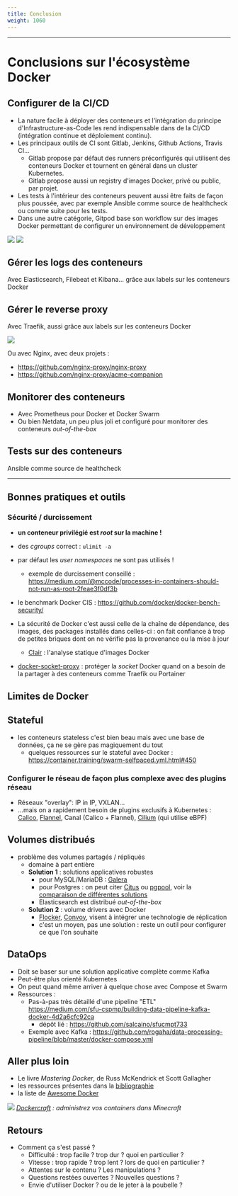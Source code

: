 ```yaml
---
title: Conclusion
weight: 1060
---
```


<!-- # Docker en production -->

---

# Conclusions sur l'écosystème Docker

## Configurer de la CI/CD

- La nature facile à déployer des conteneurs et l'intégration du principe d'Infrastructure-as-Code les rend indispensable dans de la CI/CD (intégration continue et déploiement continu).
- Les principaux outils de CI sont Gitlab, Jenkins, Github Actions, Travis CI…
  - Gitlab propose par défaut des runners préconfigurés qui utilisent des conteneurs Docker et tournent en général dans un cluster Kubernetes.
  - Gitlab propose aussi un registry d'images Docker, privé ou public, par projet.
- Les tests à l'intérieur des conteneurs peuvent aussi être faits de façon plus poussée, avec par exemple Ansible comme source de healthcheck ou comme suite pour les tests.
- Dans une autre catégorie, Gitpod base son workflow sur des images Docker permettant de configurer un environnement de développement

![](../../images/devops/gitlab_workflow_example.png)
![](../../images/devops/pipeline_status.png)

## Gérer les logs des conteneurs

Avec Elasticsearch, Filebeat et Kibana… grâce aux labels sur les conteneurs Docker

## Gérer le reverse proxy

Avec Traefik, aussi grâce aux labels sur les conteneurs Docker

![](../../images/docker/traefik-architecture.png)

Ou avec Nginx, avec deux projets :

- https://github.com/nginx-proxy/nginx-proxy
- https://github.com/nginx-proxy/acme-companion

## Monitorer des conteneurs

- Avec Prometheus pour Docker et Docker Swarm
- Ou bien Netdata, un peu plus joli et configuré pour monitorer des conteneurs _out-of-the-box_

## Tests sur des conteneurs

Ansible comme source de healthcheck

---

<!-- # Exemples de cas pratiques :

Présentation d'un workflow Docker, du développement à la production -->

## Bonnes pratiques et outils

### Sécurité / durcissement

- **un conteneur privilégié est _root_ sur la machine !**

- des _cgroups_ correct : `ulimit -a`

- par défaut les _user namespaces_ ne sont pas utilisés !
  - exemple de durcissement conseillé : <https://medium.com/@mccode/processes-in-containers-should-not-run-as-root-2feae3f0df3b>

<!-- Exemple de renforcement :
```bash
vim /etc/docker/daemon.json
adduser docker-userns -s /bin/false
service docker restart
cat /etc/subuid
cat /etc/passwd
docker run -d -it alpine sh
docker ps
htop
``` -->

- le benchmark Docker CIS : <https://github.com/docker/docker-bench-security/>

- La sécurité de Docker c'est aussi celle de la chaîne de dépendance, des images, des packages installés dans celles-ci : on fait confiance à trop de petites briques dont on ne vérifie pas la provenance ou la mise à jour

  - [Clair](https://github.com/quay/clair) : l'analyse statique d'images Docker

- [docker-socket-proxy](https://github.com/Tecnativa/docker-socket-proxy) : protéger la _socket_ Docker quand on a besoin de la partager à des conteneurs comme Traefik ou Portainer

    <!-- - alpine par exemple c'est uclibc donc un glibc recodé par un seul mec : y a des erreurs de compilation sur par exemple compilation d'une JVAPP java et on sait pas pourquoi : du coup l'argument de dire "c'est le même binaire de A à Z", à relativiser car alpine a pas du tout les mêmes binaires par exemplee t donc plus fragile -->

<!-- - Chroot : To be clear, this is NOT a vulnerability. The **root user is supposed to be able to change the root directory for the current process and for child processes**. Chroot only jails non-root processes. Wikipedia clearly summarises the limitations of chroot." Wikipédia : "On most systems, chroot contexts do not stack properly and chrooted programs with sufficient privileges may perform a second chroot to break out. To mitigate the risk of this security weakness, chrooted programs should relinquish root privileges as soon as practical after chrooting, or other mechanisms – such as FreeBSD jails – should be used instead. "
  > En gros chroot fait que changer le root, si on peut rechroot on peut rechroot. Aussi, pb. d'isolation network et IPC. si privilégié pour le faire (du coup tempérer le "filesystem-based" d'Unix)
  > http://pentestmonkey.net/blog/chroot-breakout-perl -->

<!-- - différence en sécurité des VM c'est qu'on s'appuie pour les VM sur un sandboxing au niveau matériel (failles dans IOMMU/VT-X/instrctions x84) (si l'on oublie qu'un soft comme virtualbox a une surface d'attaque plus grade, par exemple exploit sur driver carte réseau) et dans l'autre faille de kernel -->

<!-- - Exemple avec option profil seccomp -->

## Limites de Docker

## Stateful

- les conteneurs stateless c'est bien beau mais avec une base de données, ça ne se gère pas magiquement du tout
  - quelques ressources sur le stateful avec Docker : <https://container.training/swarm-selfpaced.yml.html#450>

### Configurer le réseau de façon plus complexe avec des plugins réseau

- Réseaux "overlay": IP in IP, VXLAN…
- …mais on a rapidement besoin de plugins exclusifs à Kubernetes : [Calico](https://github.com/projectcalico/calico), [Flannel](https://github.com/coreos/flannel/), Canal (Calico + Flannel), [Cilium](https://github.com/cilium/cilium) (qui utilise eBPF)

<!-- (parenthèse systemd : docker daemon et systemd en cocurrence pour être tous les deux des process d'init : pas possible de lancer un conteneur depuis systemd) (2e parenthèse : pid 1) -->

## Volumes distribués

- problème des volumes partagés / répliqués
  - domaine à part entière
  - **Solution 1** : solutions applicatives robustes
    - pour MySQL/MariaDB : [Galera](https://mariadb.com/kb/en/what-is-mariadb-galera-cluster/)
    - pour Postgres : on peut citer [Citus](https://hub.docker.com/r/citusdata/citus/) ou [pgpool](https://hub.docker.com/r/bitnami/pgpool/), voir la [comparaison de différentes solutions](https://wiki.postgresql.org/wiki/Replication,_Clustering,_and_Connection_Pooling)
    - Elasticsearch est distribué _out-of-the-box_
  - **Solution 2** : volume drivers avec Docker
    - [Flocker](https://flocker.readthedocs.io/en/latest/docker-integration/tutorial-swarm-compose.html), [Convoy](https://github.com/rancher/convoy), visent à intégrer une technologie de réplication
    - c'est un moyen, pas une solution : reste un outil pour configurer ce que l'on souhaite

## DataOps
- Doit se baser sur une solution applicative complète comme Kafka
- Peut-être plus orienté Kubernetes
- On peut quand même arriver à quelque chose avec Compose et Swarm
- Ressources :
    - Pas-à-pas très détaillé d'une pipeline "ETL" https://medium.com/sfu-cspmp/building-data-pipeline-kafka-docker-4d2a6cfc92ca
      - dépôt lié : https://github.com/salcaino/sfucmpt733
    - Exemple avec Kafka : https://github.com/rogaha/data-processing-pipeline/blob/master/docker-compose.yml

## Aller plus loin

- Le livre _Mastering Docker_, de Russ McKendrick et Scott Gallagher
- les ressources présentes dans la [bibliographie](../../bibliographie)
- la liste de [Awesome Docker](https://github.com/veggiemonk/awesome-docker)

![](../../images/dockercraft.gif)
_[Dockercraft](https://github.com/docker/dockercraft) : administrez vos containers dans Minecraft_

## Retours

- Comment ça s'est passé ?
  - Difficulté : trop facile ? trop dur ? quoi en particulier ?
  - Vitesse : trop rapide ? trop lent ? lors de quoi en particulier ?
  - Attentes sur le contenu ? Les manipulations ?
  - Questions restées ouvertes ? Nouvelles questions ?
  - Envie d'utiliser Docker ? ou de le jeter à la poubelle ?

